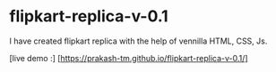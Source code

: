 # flipkart-replica-v-0.1
 I have created flipkart replica with the help of vennilla HTML, CSS, Js.

 [live demo :] [https://prakash-tm.github.io/flipkart-replica-v-0.1/]

